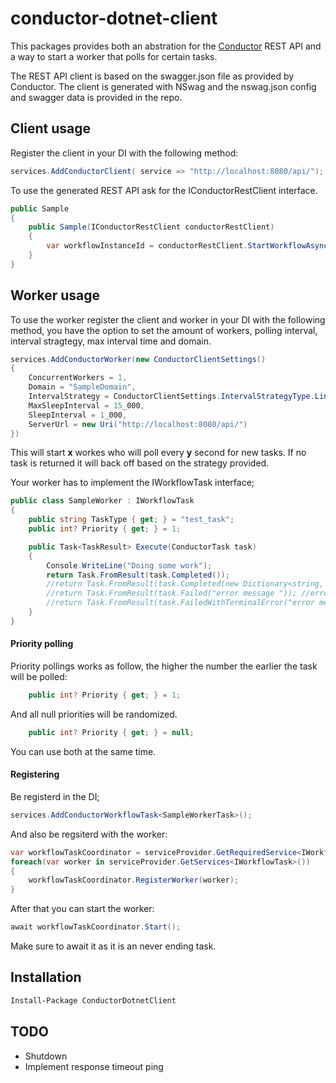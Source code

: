 


# conductor-dotnet-client

This packages provides both an abstration for the [Conductor](https://github.com/Netflix/conductor) REST API and a way to start a worker that polls for certain tasks.

The REST API client is based on the swagger.json file as provided by Conductor. The client is generated with NSwag and the nswag.json config and swagger data is provided in the repo.

## Client usage
Register the client in your DI with the following method:
 
```csharp
services.AddConductorClient( service => "http://localhost:8080/api/");
```

To use the generated REST API ask for the IConductorRestClient interface.

```csharp
public Sample
{
    public Sample(IConductorRestClient conductorRestClient)
    {
        var workflowInstanceId = conductorRestClient.StartWorkflowAsync(startWorkflowRequest).GetAwaiter().GetResult()
    }
}
```

## Worker usage

To use the worker register the client and worker in your DI with the following method, you have the option to set the amount of workers, polling interval, interval stragtegy, max interval time and domain.

```csharp
services.AddConductorWorker(new ConductorClientSettings()
{
    ConcurrentWorkers = 1,
    Domain = "SampleDomain",
    IntervalStrategy = ConductorClientSettings.IntervalStrategyType.Linear,
    MaxSleepInterval = 15_000,
    SleepInterval = 1_000,
    ServerUrl = new Uri("http://localhost:8080/api/")
})
```

This will start __x__ workes who will poll every __y__ second for new tasks. If no task is returned it will back off based on the strategy provided.

Your worker has to implement the IWorkflowTask interface; 

```csharp
public class SampleWorker : IWorkflowTask
{
    public string TaskType { get; } = "test_task"; 
    public int? Priority { get; } = 1;

    public Task<TaskResult> Execute(ConductorTask task)
    {
        Console.WriteLine("Doing some work");
        return Task.FromResult(task.Completed());
        //return Task.FromResult(task.Completed(new Dictionary<string, object>() { })); // with ouputdata
        //return Task.FromResult(task.Failed("error message ")); //error
        //return Task.FromResult(task.FailedWithTerminalError("error message")); // terminal failure
    }
}
```

#### Priority polling

Priority pollings works as follow, the higher the number the earlier the task will be polled:

```csharp
    public int? Priority { get; } = 1;
```

And all null priorities will be randomized.
```csharp
    public int? Priority { get; } = null;
```
You can use both at the same time.


#### Registering

Be registerd in the DI;

```csharp
services.AddConductorWorkflowTask<SampleWorkerTask>();
```

And also be regsiterd with the worker:

```csharp
var workflowTaskCoordinator = serviceProvider.GetRequiredService<IWorkflowTaskCoordinator>();
foreach(var worker in serviceProvider.GetServices<IWorkflowTask>())
{
    workflowTaskCoordinator.RegisterWorker(worker);
}
```

After that you can start the worker:

```csharp
await workflowTaskCoordinator.Start();
```

Make sure to await it as it is an never ending task.

## Installation

```ps
Install-Package ConductorDotnetClient
```

## TODO

 - Shutdown
 - Implement response timeout ping